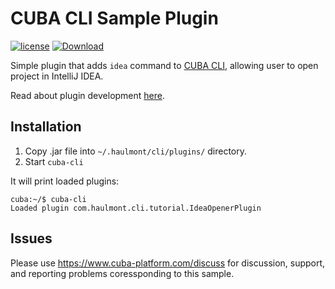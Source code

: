 # CUBA CLI Sample Plugin

<a href="http://www.apache.org/licenses/LICENSE-2.0"><img src="https://img.shields.io/badge/license-Apache%20License%202.0-blue.svg?style=flat" alt="license" title=""></a>
[ ![Download](https://api.bintray.com/packages/cuba-platform/main/cli-ide-opener/images/download.svg) ](https://bintray.com/cuba-platform/main/cli-ide-opener/_latestVersion)

Simple plugin that adds `idea` command to [CUBA CLI](https://github.com/cuba-platform/cuba-cli), allowing user to open project in IntelliJ IDEA.

Read about plugin development [here](https://github.com/cuba-platform/cuba-cli/wiki/Plugin-Development).

## Installation

1. Copy .jar file into `~/.haulmont/cli/plugins/` directory.
1. Start `cuba-cli`

It will print loaded plugins:
```
cuba:~/$ cuba-cli 
Loaded plugin com.haulmont.cli.tutorial.IdeaOpenerPlugin
```

## Issues
Please use https://www.cuba-platform.com/discuss for discussion, support, and reporting problems coressponding to this sample.
